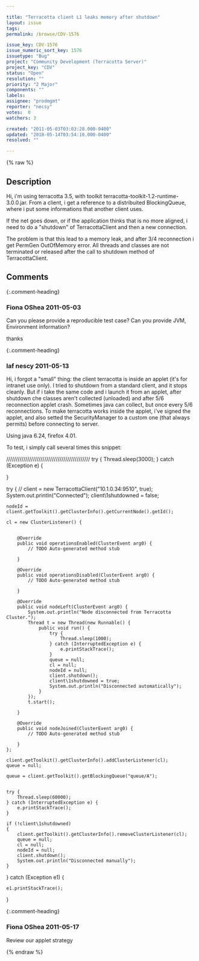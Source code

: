 ```yaml
---

title: "Terracotta client L1 leaks memory after shutdown"
layout: issue
tags: 
permalink: /browse/CDV-1576

issue_key: CDV-1576
issue_numeric_sort_key: 1576
issuetype: "Bug"
project: "Community Development (Terracotta Server)"
project_key: "CDV"
status: "Open"
resolution: ""
priority: "2 Major"
components: ""
labels: 
assignee: "prodmgmt"
reporter: "necsy"
votes:  0
watchers: 3

created: "2011-05-03T03:03:28.000-0400"
updated: "2018-05-14T03:54:10.000-0400"
resolved: ""

---
```




{% raw %}



## Description

<div markdown="1" class="description">

Hi, i'm using terracotta 3.5, with toolkit terracotta-toolkit-1.2-runtime-3.0.0.jar. 
From a client, i get a reference to a distribuited BlockingQueue, where i put some informations that another client uses. 

If the net goes down, or if the application thinks that is no more aligned, i need to do a "shutdown" of TerracottaClient and then a new connection. 

The problem is that this lead to a memory leak, and after 3/4 reconnection i get PermGen OutOfMemory error.
All threads and classes are not terminated or released after the call to shutdown method of TerracottaClient.

</div>

## Comments


{:.comment-heading}
### **Fiona OShea** <span class="date">2011-05-03</span>

<div markdown="1" class="comment">

Can you please provide a reproducible test case?
Can you provide JVM, Environment information?

thanks

</div>


{:.comment-heading}
### **laf nescy** <span class="date">2011-05-13</span>

<div markdown="1" class="comment">

Hi, i forgot a "small" thing: the client terracotta is inside an applet (it's for intranet use only).
I tried to shutdown from a standard client, and it stops cleanly.
But if i take the same code and i launch it from an applet, after shutdown che classes aren't collected (unloaded) and after 5/6 reconnection applet crash. Sometimes java can collect, but once every 5/6 reconnections.
To make terracotta works inside the applet, i've signed the applet, and also setted the SecurityManager to a custom one (that always permits) before connecting to server.

Using java 6.24, firefox 4.01.

To test, i simply call several times this snippet:

////////////////////////////////////////////
try {
	Thread.sleep(3000);
} catch (Exception e) {
	
}

try {
				//
	client =  new TerracottaClient("10.1.0.34:9510", true);
	System.out.println("Connected");
	client\1shutdowned = false;
	
	nodeId = client.getToolkit().getClusterInfo().getCurrentNode().getId();
	
	cl = new ClusterListener() {
	
		
		@Override
		public void operationsEnabled(ClusterEvent arg0) {
			// TODO Auto-generated method stub
			
		}
		
		@Override
		public void operationsDisabled(ClusterEvent arg0) {
			// TODO Auto-generated method stub
			
		}
		
		@Override
		public void nodeLeft(ClusterEvent arg0) {
			System.out.println("Node disconnected from Terracotta Cluster.");
			Thread t = new Thread(new Runnable() {
				public void run() {
					try {
						Thread.sleep(1000);
					} catch (InterruptedException e) {
						e.printStackTrace();
					}
					queue = null;
					cl = null;
					nodeId = null;
					client.shutdown();
					client\1shutdowned = true;
					System.out.println("Disconnected automatically");		
				}
			});
			t.start();
			
		}
		
		@Override
		public void nodeJoined(ClusterEvent arg0) {
			// TODO Auto-generated method stub
			
		}
	};
	
	client.getToolkit().getClusterInfo().addClusterListener(cl);
	queue = null;
	
	queue = client.getToolkit().getBlockingQueue("queue/A");
	
	
	try {
		Thread.sleep(60000);
	} catch (InterruptedException e) {
		e.printStackTrace();
	}
	
	if (!client\1shutdowned)				
	{
		client.getToolkit().getClusterInfo().removeClusterListener(cl);
		queue = null;
		cl = null;
		nodeId = null;
		client.shutdown();				
		System.out.println("Disconnected manually");
	}
} catch (Exception e1) {
	
	e1.printStackTrace();
}


</div>


{:.comment-heading}
### **Fiona OShea** <span class="date">2011-05-17</span>

<div markdown="1" class="comment">

Review our applet strategy

</div>



{% endraw %}

